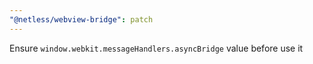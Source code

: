```yaml
---
"@netless/webview-bridge": patch
---
```


Ensure `window.webkit.messageHandlers.asyncBridge` value before use it
